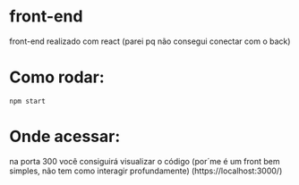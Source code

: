 # front-end
front-end realizado com react (parei pq não consegui conectar com o back)

# Como rodar:
```react
npm start
```
# Onde acessar:

na porta 300 você consiguirá visualizar o código (por´me é um front bem simples, não tem como interagir profundamente)
(https://localhost:3000/)
